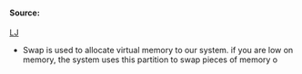 #### Source:
[LJ](https://linuxjourney.com/lesson/swap-space)

* Swap is used to allocate virtual memory to our system. if you are low on memory, the system uses this partition to swap pieces of memory o